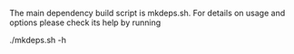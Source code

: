 The main dependency build script is mkdeps.sh. For details on usage
and options please check its help by running

./mkdeps.sh -h